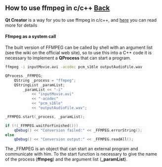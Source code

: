 ## How to use ffmpeg in c/c++ [Back](./qa.md)

**Qt Creator** is a way for you to use ffmpeg in c/c++, and [here](http://infernusweb.altervista.org/wp/download/HMI/UsingFFMPEGinCwithQtCreator.pdf) you can read more for details

#### Ffmpeg as a system call

The built version of FFMPEG can be called by shell with an argument list (see the wiki on the
official web site), so to use this into a C++ code it is necessary to implement a **QProcess** that can start a program.

```bash
ffmpeg -i inputMovie.avi -acodec pcm_s16le outputAudioFile.wav
```

```cpp
QProcess _FFMPEG;
    QString _process = "ffmpeg";
    QStringList _paramList;
        _paramList << "-i"
            << "inputMovie.avi"
            << "-acodec"
            << "pcm_s16le"
            << "outputAudioFile.wav";

_FFMPEG.start(_process, _paramList);

if (!(_FFMPEG.waitForFinished()))
    qDebug() << "Conversion failed:" << _FFMPEG.errorString();
else
    qDebug() << "Conversion output:" << _FFMPEG.readAll();
```

The _FFMPEG is an object that can start an external program and communicate with
him. To the start function is necessary to give the name of the process (**ffmpeg**) and the
argument list (**_paramList**).
